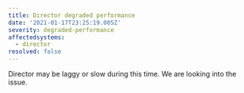 ```yaml
---
title: Director degraded performance
date: '2021-01-17T23:25:19.005Z'
severity: degraded-performance
affectedsystems:
  - director
resolved: false
---
```

Director may be laggy or slow during this time. We are looking into the issue.

<!--- language code: en -->
